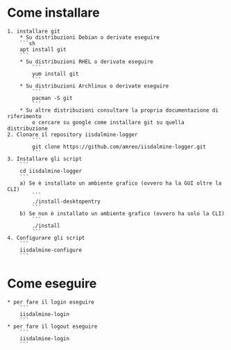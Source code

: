 # Come installare
	1. installare git
		* Su distribuzioni Debian o derivate eseguire
		```sh
		apt install git
		```
		* Su distribuzioni RHEL o derivate eseguire
			```
			yum install git
			```		
		* Su distribuzioni Archlinux o derivate eseguire
			```
			pacman -S git
			```
		* Su altre distribuzioni consultare la propria documentazione di riferimento 
			o cercare su google come installare git su quella distribuzione
	2. Clonare il repository iisdalmine-logger
			```
			git clone https://github.com/amreo/iisdalmine-logger.git
			```
	3. Installare gli script
		```
		cd iisdalmine-logger
		```
		a) Se è installato un ambiente grafico (ovvero ha la GUI oltre la CLI)
			```
			./install-desktopentry
			```
		b) Se non è installato un ambiente grafico (ovvero ha solo la CLI)
			```
			./install
			```
	4. Configurare gli script
		```
		iisdalmine-configure
		```
# Come eseguire
	* per fare il login eseguire 
		```
		iisdalmine-login
		```		
	* per fare il logout eseguire
		```
		iisdalmine-login
		```		
